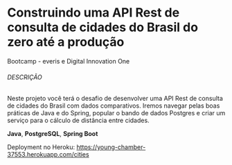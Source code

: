 # Construindo uma API Rest de consulta de cidades do Brasil do zero até a produção

Bootcamp - everis e Digital Innovation One

###### DESCRIÇÃO

Neste projeto você terá o desafio de desenvolver uma API Rest de consulta de cidades do Brasil com dados comparativos. Iremos navegar pelas boas práticas de Java e do Spring, popular o bando de dados Postgres e criar um serviço para o cálculo de distância entre cidades.

**Java**, **PostgreSQL**, **Spring Boot** 

Deployment no Heroku: https://young-chamber-37553.herokuapp.com/cities